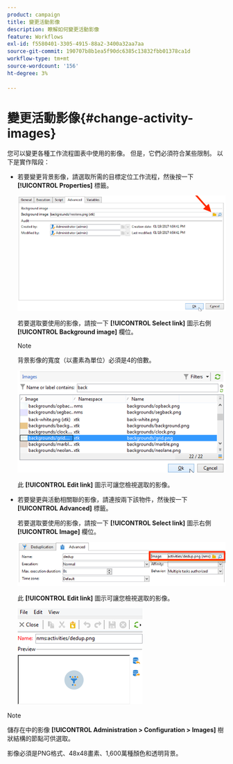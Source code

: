 ```yaml
---
product: campaign
title: 變更活動影像
description: 瞭解如何變更活動影像
feature: Workflows
exl-id: f5580401-3305-4915-88a2-3400a32aa7aa
source-git-commit: 190707b8b1ea5f90dc6385c13832fbb01378ca1d
workflow-type: tm+mt
source-wordcount: '156'
ht-degree: 3%

---
```


# 變更活動影像{#change-activity-images}



您可以變更各種工作流程圖表中使用的影像。 但是，它們必須符合某些限制。 以下是實作階段：

* 若要變更背景影像，請選取所需的目標定位工作流程，然後按一下 **[!UICONTROL Properties]** 標籤。

   ![](assets/s_user_segmentation_properties_tab.png)

   若要選取要使用的影像，請按一下 **[!UICONTROL Select link]** 圖示右側 **[!UICONTROL Background image]** 欄位。

   >[!NOTE]
   >
   >背景影像的寬度（以畫素為單位）必須是4的倍數。

   ![](assets/s_user_segmentation_background_select.png)

   此 **[!UICONTROL Edit link]** 圖示可讓您檢視選取的影像。

* 若要變更與活動相關聯的影像，請連按兩下該物件，然後按一下 **[!UICONTROL Advanced]** 標籤。

   若要選取要使用的影像，請按一下 **[!UICONTROL Select link]** 圖示右側 **[!UICONTROL Image]** 欄位。

   ![](assets/s_user_segmentation_activity_image.png)

   此 **[!UICONTROL Edit link]** 圖示可讓您檢視選取的影像。

   ![](assets/s_user_segmentation_activity_image_select.png)

>[!NOTE]
>
>儲存在中的影像 **[!UICONTROL Administration > Configuration > Images]** 樹狀結構的節點可供選取。
>  
>影像必須是PNG格式、48x48畫素、1,600萬種顏色和透明背景。
